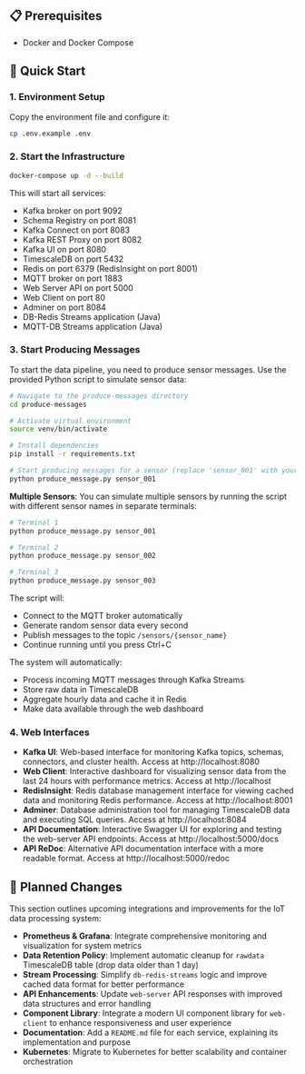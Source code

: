 ## 📋 Prerequisites

- Docker and Docker Compose

## 🚀 Quick Start

### 1. Environment Setup

Copy the environment file and configure it:

```bash
cp .env.example .env
```

### 2. Start the Infrastructure

```bash
docker-compose up -d --build
```

This will start all services:

- Kafka broker on port 9092
- Schema Registry on port 8081
- Kafka Connect on port 8083
- Kafka REST Proxy on port 8082
- Kafka UI on port 8080
- TimescaleDB on port 5432
- Redis on port 6379 (RedisInsight on port 8001)
- MQTT broker on port 1883
- Web Server API on port 5000
- Web Client on port 80
- Adminer on port 8084
- DB-Redis Streams application (Java)
- MQTT-DB Streams application (Java)

### 3. Start Producing Messages

To start the data pipeline, you need to produce sensor messages. Use the provided Python script to simulate sensor data:

```bash
# Navigate to the produce-messages directory
cd produce-messages

# Activate virtual environment
source venv/bin/activate

# Install dependencies
pip install -r requirements.txt

# Start producing messages for a sensor (replace 'sensor_001' with your sensor name)
python produce_message.py sensor_001
```

**Multiple Sensors**: You can simulate multiple sensors by running the script with different sensor names in separate terminals:

```bash
# Terminal 1
python produce_message.py sensor_001

# Terminal 2
python produce_message.py sensor_002

# Terminal 3
python produce_message.py sensor_003
```

The script will:

- Connect to the MQTT broker automatically
- Generate random sensor data every second
- Publish messages to the topic `/sensors/{sensor_name}`
- Continue running until you press Ctrl+C

The system will automatically:

- Process incoming MQTT messages through Kafka Streams
- Store raw data in TimescaleDB
- Aggregate hourly data and cache it in Redis
- Make data available through the web dashboard

### 4. Web Interfaces

- **Kafka UI**: Web-based interface for monitoring Kafka topics, schemas, connectors, and cluster health. Access at http://localhost:8080
- **Web Client**: Interactive dashboard for visualizing sensor data from the last 24 hours with performance metrics. Access at http://localhost
- **RedisInsight**: Redis database management interface for viewing cached data and monitoring Redis performance. Access at http://localhost:8001
- **Adminer**: Database administration tool for managing TimescaleDB data and executing SQL queries. Access at http://localhost:8084
- **API Documentation**: Interactive Swagger UI for exploring and testing the web-server API endpoints. Access at http://localhost:5000/docs
- **API ReDoc**: Alternative API documentation interface with a more readable format. Access at http://localhost:5000/redoc

## 🔮 Planned Changes

This section outlines upcoming integrations and improvements for the IoT data processing system:

- **Prometheus & Grafana**: Integrate comprehensive monitoring and visualization for system metrics
- **Data Retention Policy**: Implement automatic cleanup for `rawdata` TimescaleDB table (drop data older than 1 day)
- **Stream Processing**: Simplify `db-redis-streams` logic and improve cached data format for better performance
- **API Enhancements**: Update `web-server` API responses with improved data structures and error handling
- **Component Library**: Integrate a modern UI component library for `web-client` to enhance responsiveness and user experience
- **Documentation**: Add a `README.md` file for each service, explaining its implementation and purpose
- **Kubernetes**: Migrate to Kubernetes for better scalability and container orchestration
